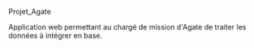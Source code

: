 Projet_Agate

Application web permettant au chargé de mission d'Agate de traiter les données à intégrer en base.